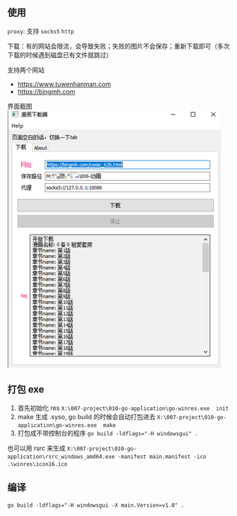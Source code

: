 
## 使用

`proxy`: 支持 `socks5` `http`

下载：有的网站会限流，会导致失败；失败的图片不会保存；重新下载即可（多次下载的时候遇到磁盘已有文件就跳过）

支持两个网站
- https://www.tuwenhanman.com
- https://bingmh.com

界面截图
![example](example.png)

## 打包 exe

1. 首先初始化 res
`X:\007-project\010-go-application\go-winres.exe  init`
2. make 生成 .syso, go build 的时候会自动打包进去
`X:\007-project\010-go-application\go-winres.exe  make`
3. 打包成不带控制台的程序 `go build -ldflags="-H windowsgui" .`


也可以用 rsrc 来生成
`X:\007-project\010-go-application\rsrc_windows_amd64.exe -manifest main.manifest -ico .\winres\icon16.ico`

## 编译

`go build -ldflags="-H windowsgui -X main.Version=v1.0" .`